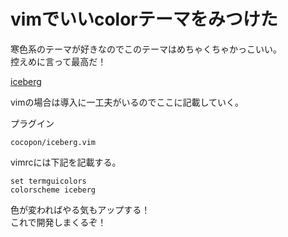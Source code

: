 # vimでいいcolorテーマをみつけた
寒色系のテーマが好きなのでこのテーマはめちゃくちゃかっこいい。   
控えめに言って最高だ！   


[iceberg](https://github.com/cocopon/iceberg.vim)

vimの場合は導入に一工夫がいるのでここに記載していく。    

プラグイン   
```
cocopon/iceberg.vim
```

vimrcには下記を記載する。   

```
set termguicolors
colorscheme iceberg
```

色が変わればやる気もアップする！   
これで開発しまくるぞ！   